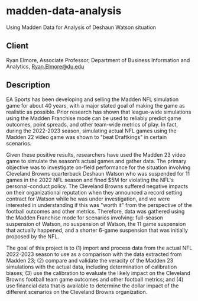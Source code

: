 # madden-data-analysis
Using Madden Data for Analysis of Deshaun Watson situation

## Client

Ryan Elmore, Associate Professor, Department of Business Information and Analytics, Ryan.Elmore@du.edu

## Description

EA Sports has been developing and selling the Madden NFL simulation game for about 40 years, with a major stated goal of making the game as realistic as possible. Prior research has shown that league-wide simulations using the Madden Franchise mode can be used to reliably predict game outcomes, point spreads, and other team-wide metrics of play. In fact, during the 2022-2023 season, simulating actual NFL games using the Madden 22 video game was shown to "beat Draftkings" in certain scenarios. 

Given these positive results, researchers have used the Madden 23 video game to  simulate the season’s actual games and gather data. The primary objective was to investigate on-field performance for the situation involving Cleveland Browns quarterback Deshaun Watson who was suspended for 11 games in the 2022 NFL season and fined $5M for violating the NFL's personal-conduct policy. The Cleveland Browns suffered negative impacts on their organizational reputation when they announced a record setting contract for Watson while he was under investigation, and we were interested in understanding if this was "worth it" from the perspective of the football outcomes and other metrics. Therefore, data was gathered using the Madden Franchise mode for scenarios involving: full-season suspension of Watson, no suspension of Watson, the 11 game suspension that actually happened, and a shorter 6-game suspension that was initially proposed by the NFL.

The goal of this project is to (1) import and process data from the actual NFL 2022-2023 season to use as a comparison with the data extracted from Madden 23; (2) compare and validate the veracity of the Madden 23 simulations with the actual data, including determination of calibration biases; (3) use the calibration to evaluate the likely impact on the Cleveland Browns football team game outcomes and other football metrics; and (4) use financial data that is available to determine the dollar impact of the different scenarios on the Cleveland Browns organization.

